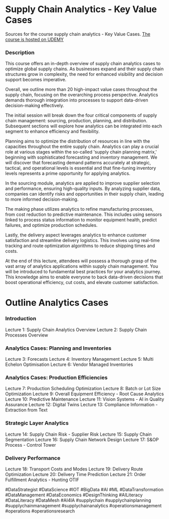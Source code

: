 # Supply Chain Analytics -  Key Value Cases

Sources for the course supply chain analytics - Key Value Cases.
[The course is hosted on UDEMY](https://www.udemy.com/course/draft/5775920/?referralCode=99B7FE2795F72A0DA759)




### Description
This course offers an in-depth overview of supply chain analytics cases to optimize global supply chains. As businesses expand and their supply chain structures grow in complexity, the need for enhanced visibility and decision support becomes imperative. 

Overall, we outline more than 20 high-impact value cases throughout the supply chain, focusing on the overarching process perspective. Analytics demands thorough integration into processes to support data-driven decision-making effectively.

The initial session will break down the four critical components of supply chain management: sourcing, production, planning, and distribution. Subsequent sections will explore how analytics can be integrated into each segment to enhance efficiency and flexibility.

Planning aims to optimize the distribution of resources in line with the capacities throughout the entire supply chain. Analytics can play a crucial role at various stages within the so-called 'supply chain planning matrix,' beginning with sophisticated forecasting and inventory management. We will discover that forecasting demand patterns accurately at strategic, tactical, and operational levels is essential and that fine-tuning inventory levels represents a prime opportunity for applying analytics.

In the sourcing module, analytics are applied to improve supplier selection and performance, ensuring high-quality inputs. By analyzing supplier data, companies can identify risks and opportunities in their supply chain, leading to more informed decision-making.

The making phase utilizes analytics to refine manufacturing processes, from cost reduction to predictive maintenance. This includes using sensors linked to process status information to monitor equipment health, predict failures, and optimize production schedules.

Lastly, the delivery aspect leverages analytics to enhance customer satisfaction and streamline delivery logistics. This involves using real-time tracking and route optimization algorithms to reduce shipping times and costs.

At the end of this lecture, attendees will possess a thorough grasp of the vast array of analytics applications within supply chain management. You will be introduced to fundamental best practices for your analytics journey. This knowledge aims to enable everyone to back data-driven decisions that boost operational efficiency, cut costs, and elevate customer satisfaction.

# Outline Analytics Cases

### Introduction
Lecture 1: Supply Chain Analytics Overview
Lecture 2: Supply Chain Processes Overview

### Analytics Cases: Planning and Inventories
Lecture 3: Forecasts
Lecture 4: Inventory Management 
Lecture 5: Multi Echelon Optimisation
Lecture 6: Vendor Managed Inventories


### Analytics Cases: Production Efficiencies

Lecture 7: Production Scheduling Optimization
Lecture 8: Batch or Lot Size Optimization
Lecture 9: Overall Equipment Efficiency - Root Cause Analytics
Lecture 10: Predictive Maintenance
Lecture 11: Vision Systems - AI in Quality Assurance
Lecture 12: Digital Twins
Lecture 13: Compliance Information - Extraction from Text

### Strategic Layer Analytics
Lecture 14: Supply Chain Risk - Supplier Risk
Lecture 15: Supply Chain Segmentation
Lecture 16: Supply Chain Network Design
Lecture 17: S&OP Process - Control Tower

### Delivery Performance
Lecture 18: Transport Costs and Modes
Lecture 19: Delivery Route Optimization
Lecture 20: Delivery Time Prediction
Lecture 21: Order Fulfillment Analytics - Hunting OTIF

#DataStrategist #DataScience #IOT #BigData #AI #ML #DataTransformation #DataManagement #DataEconomics #DesignThinking #AILiteracy #DataLiteracy #DataMesh #AI4IA #supplychain #supplychainplanning #supplychainmanagement #supplychainanalytics #operationsmanagement #operations #operationsresearch 


